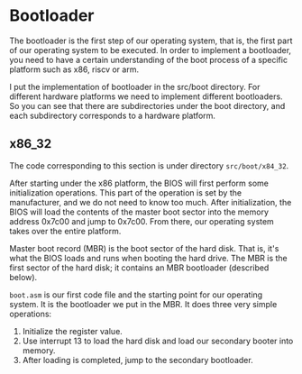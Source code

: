 # Bootloader

The bootloader is the first step of our operating system, that is, the first part of our operating system to be executed. In order to implement a bootloader, you need to have a certain understanding of the boot process of a specific platform such as x86, riscv or arm.

I put the implementation of bootloader in the src/boot directory. For different hardware platforms we need to implement different bootloaders. So you can see that there are subdirectories under the boot directory, and each subdirectory corresponds to a hardware platform.

## x86_32

The code corresponding to this section is under directory `src/boot/x84_32`.

After starting under the x86 platform, the BIOS will first perform some initialization operations. This part of the operation is set by the manufacturer, and we do not need to know too much. After initialization, the BIOS will load the contents of the master boot sector into the memory address 0x7c00 and jump to 0x7c00. From there, our operating system takes over the entire platform.

Master boot record (MBR) is the boot sector of the hard disk. That is, it's what the BIOS loads and runs when booting the hard drive. The MBR is the first sector of the hard disk; it contains an MBR bootloader (described below).

`boot.asm` is our first code file and the starting point for our operating system. It is the bootloader we put in the MBR. It does three very simple operations: 

1. Initialize the register value. 
2. Use interrupt 13 to load the hard disk and load our secondary booter into memory. 
3. After loading is completed, jump to the secondary bootloader.